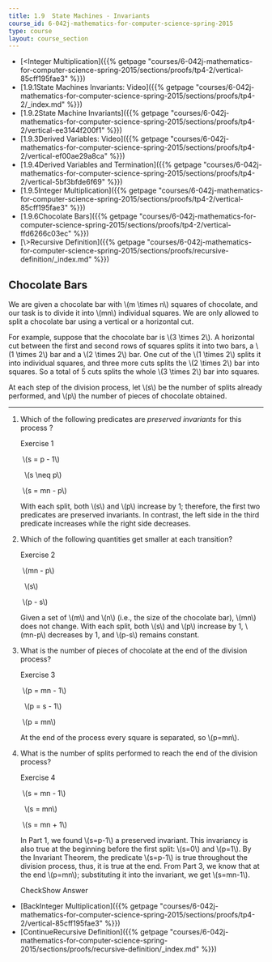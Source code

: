 ```yaml
---
title: 1.9  State Machines - Invariants
course_id: 6-042j-mathematics-for-computer-science-spring-2015
type: course
layout: course_section
---
```

*   [<Integer Multiplication]({{% getpage "courses/6-042j-mathematics-for-computer-science-spring-2015/sections/proofs/tp4-2/vertical-85cff195fae3" %}})
*   [1.9.1State Machines Invariants: Video]({{% getpage "courses/6-042j-mathematics-for-computer-science-spring-2015/sections/proofs/tp4-2/_index.md" %}})
*   [1.9.2State Machine Invariants]({{% getpage "courses/6-042j-mathematics-for-computer-science-spring-2015/sections/proofs/tp4-2/vertical-ee3144f200f1" %}})
*   [1.9.3Derived Variables: Video]({{% getpage "courses/6-042j-mathematics-for-computer-science-spring-2015/sections/proofs/tp4-2/vertical-ef00ae29a8ca" %}})
*   [1.9.4Derived Variables and Termination]({{% getpage "courses/6-042j-mathematics-for-computer-science-spring-2015/sections/proofs/tp4-2/vertical-5bf3bfde6f69" %}})
*   [1.9.5Integer Multiplication]({{% getpage "courses/6-042j-mathematics-for-computer-science-spring-2015/sections/proofs/tp4-2/vertical-85cff195fae3" %}})
*   [1.9.6Chocolate Bars]({{% getpage "courses/6-042j-mathematics-for-computer-science-spring-2015/sections/proofs/tp4-2/vertical-ffd6266c03ec" %}})
*   [\\>Recursive Definition]({{% getpage "courses/6-042j-mathematics-for-computer-science-spring-2015/sections/proofs/recursive-definition/_index.md" %}})

Chocolate Bars
--------------

We are given a chocolate bar with \\(m \\times n\\) squares of chocolate, and our task is to divide it into \\(mn\\) individual squares. We are only allowed to split a chocolate bar using a vertical or a horizontal cut.

For example, suppose that the chocolate bar is \\(3 \\times 2\\). A horizontal cut between the first and second rows of squares splits it into two bars, a \\(1 \\times 2\\) bar and a \\(2 \\times 2\\) bar. One cut of the \\(1 \\times 2\\) splits it into individual squares, and three more cuts splits the \\(2 \\times 2\\) bar into squares. So a total of 5 cuts splits the whole \\(3 \\times 2\\) bar into squares.

At each step of the division process, let \\(s\\) be the number of splits already performed, and \\(p\\) the number of pieces of chocolate obtained.  

* * *

1.  Which of the following predicates are _preserved invariants_ for this process ?
    
    Exercise 1
    
    &nbsp;\\(s = p - 1\\)&nbsp;
    
    &nbsp; \\(s \\neq p\\)&nbsp;
    
    &nbsp;\\(s = mn - p\\)&nbsp;
    
    With each split, both \\(s\\) and \\(p\\) increase by 1; therefore, the first two predicates are preserved invariants. In contrast, the left side in the third predicate increases while the right side decreases.
    
2.  Which of the following quantities get smaller at each transition?
    
    Exercise 2
    
    &nbsp;\\(mn - p\\)&nbsp;
    
    &nbsp; \\(s\\)&nbsp;
    
    &nbsp;\\(p - s\\)&nbsp;
    
    Given a set of \\(m\\) and \\(n\\) (i.e., the size of the chocolate bar), \\(mn\\) does not change. With each split, both \\(s\\) and \\(p\\) increase by 1, \\(mn-p\\) decreases by 1, and \\(p-s\\) remains constant.
    
3.  What is the number of pieces of chocolate at the end of the division process?
    
    Exercise 3
    
    &nbsp;\\(p = mn - 1\\)&nbsp;
    
    &nbsp; \\(p = s - 1\\)&nbsp;
    
    &nbsp;\\(p = mn\\)&nbsp;
    
    At the end of the process every square is separated, so \\(p=mn\\).
    
4.  What is the number of splits performed to reach the end of the division process?
    
    Exercise 4
    
    &nbsp;\\(s = mn - 1\\)&nbsp;
    
    &nbsp; \\(s = mn\\)&nbsp;
    
    &nbsp;\\(s = mn + 1\\)&nbsp;
    
    In Part 1, we found \\(s=p-1\\) a preserved invariant. This invariancy is also true at the beginning before the first split: \\(s=0\\) and \\(p=1\\). By the Invariant Theorem, the predicate \\(s=p-1\\) is true throughout the division process, thus, it is true at the end. From Part 3, we know that at the end \\(p=mn\\); substituting it into the invariant, we get \\(s=mn-1\\).
    
    CheckShow Answer
    

*   [BackInteger Multiplication]({{% getpage "courses/6-042j-mathematics-for-computer-science-spring-2015/sections/proofs/tp4-2/vertical-85cff195fae3" %}})
*   [ContinueRecursive Definition]({{% getpage "courses/6-042j-mathematics-for-computer-science-spring-2015/sections/proofs/recursive-definition/_index.md" %}})